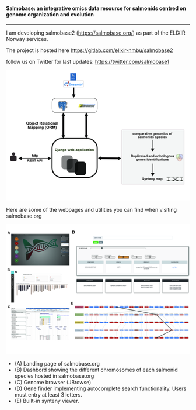 #### Salmobase: an integrative omics data resource for salmonids centred on genome organization  and evolution  
---
I am developing salmobase2 (https://salmobase.org/) as part of the ELIXIR Norway services. 

The project is hosted here https://gitlab.com/elixir-nmbu/salmobase2 

follow us on Twitter for last updates: https://twitter.com/salmobase1


![schema](img/schema.jpg "salmobase2")

Here are some of the webpages and utilities you can find when visiting salmobase.org

![webpages](img/web_interface.jpg "salmobase web interface and web pages")

- (A) Landing page of salmobase.org
- (B) Dashbord showing the different chromosomes of each salmonid species hosted in salmobase.org
- (C) Genome browser (JBrowse)
- (D) Gene finder implementing autocomplete search functionality. Users must entry at least 3 letters. 
- (E) Built-in synteny viewer.
   
